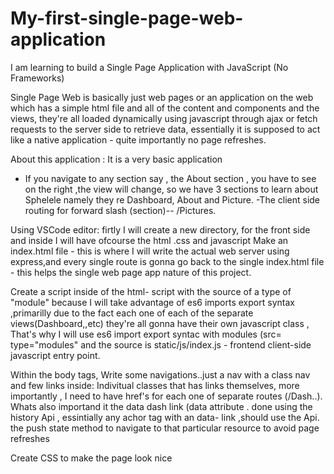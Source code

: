 # My-first-single-page-web-application
I am learning to build a Single Page Application with JavaScript (No Frameworks) 

Single Page Web is basically just web pages or an application on the web which has a simple html file and all of the content and components and the views, they're all loaded dynamically using javascript through ajax or fetch requests to the server side to retrieve data, essentially it is supposed to act like a native application - quite importantly no page refreshes.

About this application :
It is a very basic application
- If you navigate to any section say , the About section , you have to see on the right ,the view will change, so we have 3 sections to learn about Sphelele namely they re Dashboard, About and Picture.
-The client side routing for forward slash (section)-- /Pictures.

Using VSCode editor:
firtly I will create a new directory, for the front side and inside I will have ofcourse the html .css and javascript
Make an index.html file - this is where I will write the actual web server using express,and every single route is gonna go back to the single index.html file - this helps the single web page app nature of this project.

Create a script inside of the html- script with the source of a type of "module" because I will take advantage of es6 imports export syntax ,primarilly due to the fact each one of each of the separate views(Dashboard,,etc) they're all gonna have their own javascript class , That's why I will use es6 import export syntac with modules (src= type="modules" and the source is static/js/index.js - frontend client-side javascript entry point.

Within the body tags, Write some navigations..just a nav with a class nav and few links inside:
Indivitual classes that has links themselves, more importantly , I need to have href's for each one of separate routes (/Dash..). Whats also importand it the data dash link (data attribute . done using the history Api , essintially any achor tag with an data- link ,should use the Api. the push state method to navigate to that particular resource to avoid page refreshes

Create CSS to make the page look nice


